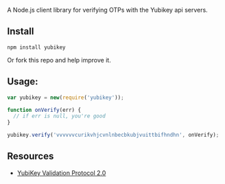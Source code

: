 A Node.js client library for verifying OTPs with the Yubikey api servers.

## Install

`npm install yubikey`

Or fork this repo and help improve it.

## Usage:

```javascript
var yubikey = new(require('yubikey'));

function onVerify(err) {
  // if err is null, you're good
}

yubikey.verify('vvvvvvcurikvhjcvnlnbecbkubjvuittbifhndhn', onVerify);
```

## Resources

- [YubiKey Validation Protocol 2.0](http://code.google.com/p/yubikey-val-server-php/wiki/ValidationProtocolV20)

